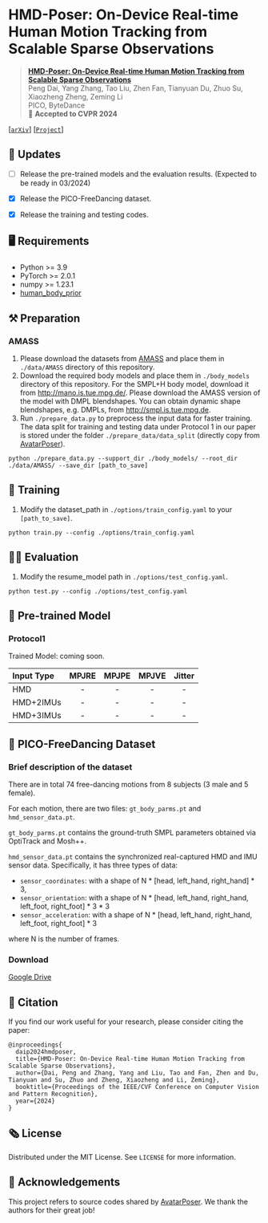 # HMD-Poser: On-Device Real-time Human Motion Tracking from Scalable Sparse Observations

> [**HMD-Poser: On-Device Real-time Human Motion Tracking from Scalable Sparse Observations**](https://humanmotiontracking.github.io/)  
> Peng Dai, Yang Zhang, Tao Liu, Zhen Fan, Tianyuan Du, Zhuo Su, Xiaozheng Zheng, Zeming Li  
> PICO, ByteDance  
> :partying_face: <strong>Accepted to CVPR 2024</strong>

[[`arXiv`](https://arxiv.org/abs/2403.03561)] [[`Project`](https://pico-ai-team.github.io/hmd-poser)]


## :mega: Updates
- [ ] Release the pre-trained models and the evaluation results. (Expected to be ready in 03/2024)
      
- [x] Release the PICO-FreeDancing dataset.
      
- [x] Release the training and testing codes.  


## :desktop_computer: Requirements
### 
- Python >= 3.9
- PyTorch >= 2.0.1
- numpy >= 1.23.1
- [human_body_prior](https://github.com/nghorbani/human_body_prior)


## :hammer_and_pick: Preparation
### AMASS
1. Please download the datasets from [AMASS](https://amass.is.tue.mpg.de/) and place them in `./data/AMASS` directory of this repository.
2. Download the required body models and place them in `./body_models` directory of this repository. For the SMPL+H body model, download it from http://mano.is.tue.mpg.de/. Please download the AMASS version of the model with DMPL blendshapes. You can obtain dynamic shape blendshapes, e.g. DMPLs, from http://smpl.is.tue.mpg.de.
3. Run  `./prepare_data.py` to preprocess the input data for faster training. The data split for training and testing data under Protocol 1 in our paper is stored under the folder `./prepare_data/data_split` (directly copy from [AvatarPoser](https://github.com/eth-siplab/AvatarPoser)).

```
python ./prepare_data.py --support_dir ./body_models/ --root_dir ./data/AMASS/ --save_dir [path_to_save]
```

## :bicyclist: Training
1. Modify the dataset_path in `./options/train_config.yaml` to your `[path_to_save]`.

```
python train.py --config ./options/train_config.yaml
```


## :running_woman: Evaluation
1. Modify the resume_model path in `./options/test_config.yaml`.
```
python test.py --config ./options/test_config.yaml
```

## :lollipop: Pre-trained Model
### Protocol1

Trained Model: coming soon.

| Input Type | MPJRE  | MPJPE  | MPJVE  |  Jitter  |
| :--------- | :----: | :----: | :----: | :-------:|
| HMD        | -      | -      | -      |   -      |
| HMD+2IMUs  | -      | -      | -      |   -      |
| HMD+3IMUs  | -      | -      | -      |   -      |


## :tada: PICO-FreeDancing Dataset
### Brief description of the dataset
There are in total 74 free-dancing motions from 8 subjects (3 male and 5 female).

For each motion, there are two files: `gt_body_parms.pt` and `hmd_sensor_data.pt`.

`gt_body_parms.pt` contains the ground-truth SMPL parameters obtained via OptiTrack and Mosh++.

`hmd_sensor_data.pt` contains the synchronized real-captured HMD and IMU sensor data.
Specifically, it has three types of data: 
- `sensor_coordinates`: with a shape of N * [head, left_hand, right_hand] * 3,
- `sensor_orientation`: with a shape of N * [head, left_hand, right_hand, left_foot, right_foot] * 3 * 3
- `sensor_acceleration`: with a shape of N * [head, left_hand, right_hand, left_foot, right_foot] * 3

where N is the number of frames.

### Download
[Google Drive](https://drive.google.com/file/d/1eoyoMsetVtiRpnaBJ6Ka8BDIx8shkQ7C/view?usp=drive_link)


## :love_you_gesture: Citation
If you find our work useful for your research, please consider citing the paper:
```
@inproceedings{
  daip2024hmdposer,
  title={HMD-Poser: On-Device Real-time Human Motion Tracking from Scalable Sparse Observations},
  author={Dai, Peng and Zhang, Yang and Liu, Tao and Fan, Zhen and Du, Tianyuan and Su, Zhuo and Zheng, Xiaozheng and Li, Zeming},
  booktitle={Proceedings of the IEEE/CVF Conference on Computer Vision and Pattern Recognition},
  year={2024}
}
```



## :newspaper_roll: License

Distributed under the MIT License. See `LICENSE` for more information.


## :raised_hands: Acknowledgements
This project refers to source codes shared by [AvatarPoser](https://github.com/eth-siplab/AvatarPoser). We thank the authors for their great job!
